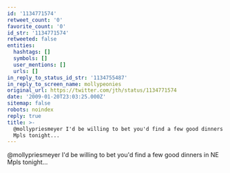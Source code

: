 ```yaml
---
id: '1134771574'
retweet_count: '0'
favorite_count: '0'
id_str: '1134771574'
retweeted: false
entities:
  hashtags: []
  symbols: []
  user_mentions: []
  urls: []
in_reply_to_status_id_str: '1134755487'
in_reply_to_screen_name: mollypeonies
original_url: https://twitter.com/jth/status/1134771574
date: '2009-01-20T23:03:25.000Z'
sitemap: false
robots: noindex
reply: true
title: >-
  @mollypriesmeyer I'd be willing to bet you'd find a few good dinners in NE
  Mpls tonight...
---
```


@mollypriesmeyer I'd be willing to bet you'd find a few good dinners in NE Mpls tonight...